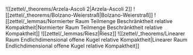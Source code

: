 ![[zettel/_theorems/Arzela-Ascoli 2|Arzela-Ascoli 2]]
![[zettel/_theorems/Bolzano-Weierstraß|Bolzano-Weierstraß]]
![[zettel/_lemmas/Normierter Raum Teilmenge Beschränktheit relative Kompaktheit|Normierter Raum Teilmenge Beschränktheit relative Kompaktheit]]
![[zettel/_lemmas/Riesz|Riesz]]
![[zettel/_theorems/Linearer Raum Endlichdimensional offene Kugel relative Kompaktheit|Linearer Raum Endlichdimensional offene Kugel relative Kompaktheit]]